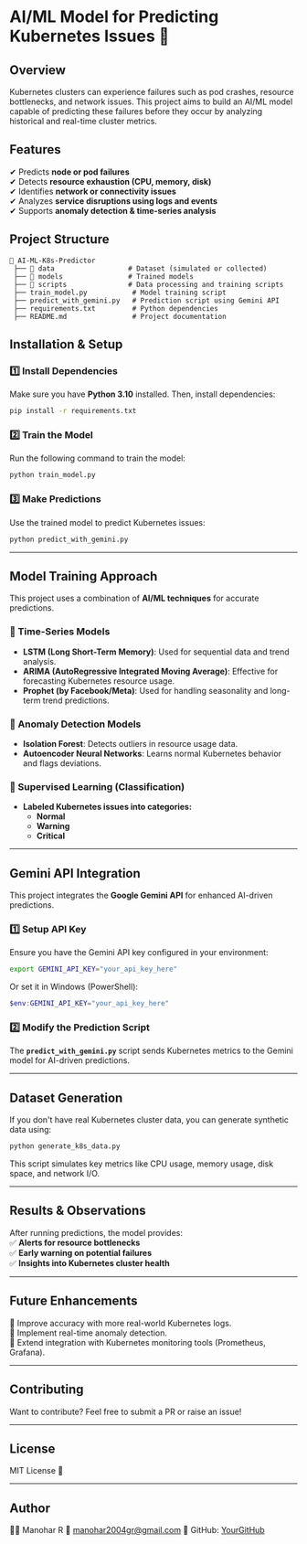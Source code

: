 # **AI/ML Model for Predicting Kubernetes Issues 🚀**  

## **Overview**  
Kubernetes clusters can experience failures such as pod crashes, resource bottlenecks, and network issues. This project aims to build an AI/ML model capable of predicting these failures before they occur by analyzing historical and real-time cluster metrics.  

## **Features**  
✔ Predicts **node or pod failures**  
✔ Detects **resource exhaustion (CPU, memory, disk)**  
✔ Identifies **network or connectivity issues**  
✔ Analyzes **service disruptions using logs and events**  
✔ Supports **anomaly detection & time-series analysis**  

## **Project Structure**  
```
📂 AI-ML-K8s-Predictor  
 ├── 📁 data                  # Dataset (simulated or collected)  
 ├── 📁 models                # Trained models  
 ├── 📁 scripts               # Data processing and training scripts  
 ├── train_model.py           # Model training script  
 ├── predict_with_gemini.py   # Prediction script using Gemini API  
 ├── requirements.txt         # Python dependencies  
 ├── README.md                # Project documentation  
```

## **Installation & Setup**  

### **1️⃣ Install Dependencies**  
Make sure you have **Python 3.10** installed. Then, install dependencies:  

```bash
pip install -r requirements.txt
```

### **2️⃣ Train the Model**  
Run the following command to train the model:  

```bash
python train_model.py
```

### **3️⃣ Make Predictions**  
Use the trained model to predict Kubernetes issues:  

```bash
python predict_with_gemini.py
```

---

## **Model Training Approach**  

This project uses a combination of **AI/ML techniques** for accurate predictions.  

### **📌 Time-Series Models**  
- **LSTM (Long Short-Term Memory)**: Used for sequential data and trend analysis.  
- **ARIMA (AutoRegressive Integrated Moving Average)**: Effective for forecasting Kubernetes resource usage.  
- **Prophet (by Facebook/Meta)**: Used for handling seasonality and long-term trend predictions.  

### **📌 Anomaly Detection Models**  
- **Isolation Forest**: Detects outliers in resource usage data.  
- **Autoencoder Neural Networks**: Learns normal Kubernetes behavior and flags deviations.  

### **📌 Supervised Learning (Classification)**  
- **Labeled Kubernetes issues into categories:**  
  - **Normal**  
  - **Warning**  
  - **Critical**  

---

## **Gemini API Integration**  

This project integrates the **Google Gemini API** for enhanced AI-driven predictions.

### **1️⃣ Setup API Key**  
Ensure you have the Gemini API key configured in your environment:  

```bash
export GEMINI_API_KEY="your_api_key_here"
```
Or set it in Windows (PowerShell):  

```powershell
$env:GEMINI_API_KEY="your_api_key_here"
```

### **2️⃣ Modify the Prediction Script**  
The **`predict_with_gemini.py`** script sends Kubernetes metrics to the Gemini model for AI-driven predictions.

---

## **Dataset Generation**  

If you don't have real Kubernetes cluster data, you can generate synthetic data using:  

```bash
python generate_k8s_data.py
```

This script simulates key metrics like CPU usage, memory usage, disk space, and network I/O.

---

## **Results & Observations**  

After running predictions, the model provides:  
✅ **Alerts for resource bottlenecks**  
✅ **Early warning on potential failures**  
✅ **Insights into Kubernetes cluster health**  

---

## **Future Enhancements**  
🔹 Improve accuracy with more real-world Kubernetes logs.  
🔹 Implement real-time anomaly detection.  
🔹 Extend integration with Kubernetes monitoring tools (Prometheus, Grafana).  

---

## **Contributing**  
Want to contribute? Feel free to submit a PR or raise an issue!  

---

## **License**  
MIT License 📜

---

## **Author**  
👨‍💻 Manohar R
📧 manohar2004gr@gmail.com
📌 GitHub: [YourGitHub](https://github.com/manoharr108)  
